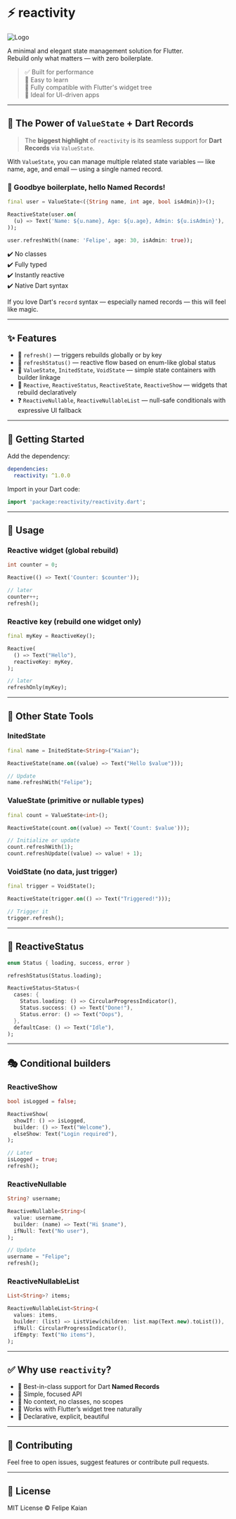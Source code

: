 # ⚡ reactivity

![Logo](https://raw.githubusercontent.com/felipekaian/reactivity/main/assets/logo.svg)

A minimal and elegant state management solution for Flutter.  
Rebuild only what matters — with zero boilerplate.

> ✅ Built for performance  
> 🧠 Easy to learn  
> 🎯 Fully compatible with Flutter's widget tree  
> 💙 Ideal for UI-driven apps

---

## 🧨 The Power of `ValueState` + Dart Records

> The **biggest highlight** of `reactivity` is its seamless support for **Dart Records** via `ValueState`.

With `ValueState`, you can manage multiple related state variables — like name, age, and email — using a single named record.

### 🤯 Goodbye boilerplate, hello Named Records!

```dart
final user = ValueState<({String name, int age, bool isAdmin})>();

ReactiveState(user.on(
  (u) => Text('Name: ${u.name}, Age: ${u.age}, Admin: ${u.isAdmin}'),
));

user.refreshWith((name: 'Felipe', age: 30, isAdmin: true));
```

✔️ No classes  
✔️ Fully typed  
✔️ Instantly reactive  
✔️ Native Dart syntax

If you love Dart's `record` syntax — especially named records — this will feel like magic.

---

## ✨ Features

- 🔄 `refresh()` — triggers rebuilds globally or by key
- 🚦 `refreshStatus()` — reactive flow based on enum-like global status
- 🧱 `ValueState`, `InitedState`, `VoidState` — simple state containers with builder linkage
- 🧩 `Reactive`, `ReactiveStatus`, `ReactiveState`, `ReactiveShow` — widgets that rebuild declaratively
- ❓ `ReactiveNullable`, `ReactiveNullableList` — null-safe conditionals with expressive UI fallback

---

## 🧠 Getting Started

Add the dependency:

```yaml
dependencies:
  reactivity: ^1.0.0
```

Import in your Dart code:

```dart
import 'package:reactivity/reactivity.dart';
```

---

## 🚀 Usage

### Reactive widget (global rebuild)

```dart
int counter = 0;

Reactive(() => Text('Counter: $counter'));

// later
counter++;
refresh();
```

### Reactive key (rebuild one widget only)

```dart
final myKey = ReactiveKey();

Reactive(
  () => Text("Hello"),
  reactiveKey: myKey,
);

// later
refreshOnly(myKey);
```

---

## 🧱 Other State Tools

### InitedState

```dart
final name = InitedState<String>("Kaian");

ReactiveState(name.on((value) => Text("Hello $value")));

// Update
name.refreshWith("Felipe");
```

### ValueState (primitive or nullable types)

```dart
final count = ValueState<int>();

ReactiveState(count.on((value) => Text('Count: $value')));

// Initialize or update
count.refreshWith(1);
count.refreshUpdate((value) => value! + 1);
```

### VoidState (no data, just trigger)

```dart
final trigger = VoidState();

ReactiveState(trigger.on(() => Text("Triggered!")));

// Trigger it
trigger.refresh();
```

---

## 🚦 ReactiveStatus

```dart
enum Status { loading, success, error }

refreshStatus(Status.loading);

ReactiveStatus<Status>(
  cases: {
    Status.loading: () => CircularProgressIndicator(),
    Status.success: () => Text("Done!"),
    Status.error: () => Text("Oops"),
  },
  defaultCase: () => Text("Idle"),
);
```

---

## 🎭 Conditional builders

### ReactiveShow

```dart
bool isLogged = false;

ReactiveShow(
  showIf: () => isLogged,
  builder: () => Text("Welcome"),
  elseShow: Text("Login required"),
);

// Later
isLogged = true;
refresh();
```

### ReactiveNullable

```dart
String? username;

ReactiveNullable<String>(
  value: username,
  builder: (name) => Text("Hi $name"),
  ifNull: Text("No user"),
);

// Update
username = "Felipe";
refresh();
```

### ReactiveNullableList

```dart
List<String>? items;

ReactiveNullableList<String>(
  values: items,
  builder: (list) => ListView(children: list.map(Text.new).toList()),
  ifNull: CircularProgressIndicator(),
  ifEmpty: Text("No items"),
);
```

---

## ✅ Why use `reactivity`?

- 🌟 Best-in-class support for Dart **Named Records**
- 🧼 Simple, focused API
- 🚫 No context, no classes, no scopes
- 🎯 Works with Flutter’s widget tree naturally
- 💬 Declarative, explicit, beautiful

---

## 💬 Contributing

Feel free to open issues, suggest features or contribute pull requests.

---

## 🧾 License

MIT License © Felipe Kaian